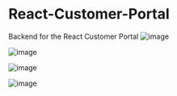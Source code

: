 # React-Customer-Portal
Backend for the React Customer Portal
![image](https://github.com/user-attachments/assets/ec645ae4-638c-4c89-bba2-88f7fea7bdcd)

![image](https://github.com/user-attachments/assets/22206d81-4fd9-4926-8bad-50bd8ca052c6)

![image](https://github.com/user-attachments/assets/bc26b3a1-4104-43c1-9915-0ac40f653a09)

![image](https://github.com/user-attachments/assets/e5eca79c-a7e0-4b4e-b1c3-b0e235b335b1)

